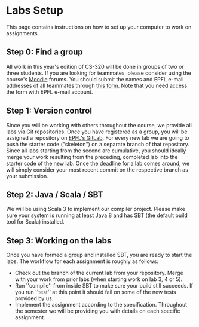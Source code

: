 # Labs Setup

This page contains instructions on how to set up your computer to work on assignments.


## Step 0: Find a group

All work in this year's edition of CS-320 will be done in groups of two or three students.
If you are looking for teammates, please consider using the course's [Moodle](https://moodle.epfl.ch/course/view.php?id=4241) forums.
You should submit the names and EPFL e-mail addresses of all teammates through [this form](https://forms.gle/v1gHDFdPZyv8LwzB6). Note that you need access the form with EPFL e-mail account.


## Step 1: Version control 

Since you will be working with others throughout the course, we provide all labs via Git repositories.
Once you have registered as a group, you will be assigned a repository on [EPFL's GitLab](https://gitlab.epfl.ch/).
For every new lab we are going to push the starter code ("skeleton") on a separate branch of that repository.
Since all labs starting from the second are cumulative, you should ideally merge your work resulting from the preceding, completed lab into the starter code of the new lab.
Once the deadline for a lab comes around, we will simply consider your most recent commit on the respective branch as your submission.


## Step 2: Java / Scala / SBT 

We will be using Scala 3 to implement our compiler project.
Please make sure your system is running at least Java 8 and has [SBT](http://www.scala-sbt.org/) (the default build tool for Scala) installed.


## Step 3: Working on the labs 

Once you have formed a group and installed SBT, you are ready to start the labs. The workflow for each assignment is roughly as follows:
  * Check out the branch of the current lab from your repository. Merge with your work from prior labs (when starting work on lab 3, 4 or 5).
  * Run ''compile'' from inside SBT to make sure your build still succeeds. If you run ''test'' at this point it should fail on some of the new tests provided by us.
  * Implement the assignment according to the specification. Throughout the semester we will be providing you with details on each specific assignment.